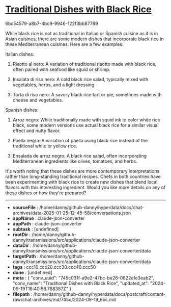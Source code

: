 # [Traditional Dishes with Black Rice](https://claude.ai/chat/745c031f-a9e2-47bc-be26-0822efe3eab2)

6bc54579-a8b7-4bc9-9946-122f3bb87789

 While black rice is not as traditional in Italian or Spanish cuisine as it is in Asian cuisines, there are some modern dishes that incorporate black rice in these Mediterranean cuisines. Here are a few examples:

Italian dishes:

1. Risotto al nero: A variation of traditional risotto made with black rice, often paired with seafood like squid or shrimp.

2. Insalata di riso nero: A cold black rice salad, typically mixed with vegetables, herbs, and a light dressing.

3. Torta di riso nero: A savory black rice tart or pie, sometimes made with cheese and vegetables.

Spanish dishes:

1. Arroz negro: While traditionally made with squid ink to color white rice black, some modern versions use actual black rice for a similar visual effect and nutty flavor.

2. Paella negra: A variation of paella using black rice instead of the traditional white or yellow rice.

3. Ensalada de arroz negro: A black rice salad, often incorporating Mediterranean ingredients like olives, tomatoes, and herbs.

It's worth noting that these dishes are more contemporary interpretations rather than long-standing traditional recipes. Chefs in both countries have been experimenting with black rice to create new dishes that blend local flavors with this interesting ingredient. Would you like more details on any of these dishes or how they're prepared?

---

* **sourceFile** : /home/danny/github-danny/hyperdata/docs/chat-archives/data-2025-01-25-12-45-58/conversations.json
* **appName** : claude-json-converter
* **appPath** : claude-json-converter
* **subtask** : [undefined]
* **rootDir** : /home/danny/github-danny/transmissions/src/applications/claude-json-converter
* **dataDir** : /home/danny/github-danny/transmissions/src/applications/claude-json-converter/data
* **targetPath** : /home/danny/github-danny/transmissions/src/applications/claude-json-converter/data
* **tags** : ccc10.ccc20.ccc30.ccc40.ccc50
* **done** : [undefined]
* **meta** : {
  "conv_uuid": "745c031f-a9e2-47bc-be26-0822efe3eab2",
  "conv_name": "Traditional Dishes with Black Rice",
  "updated_at": "2024-09-19T18:40:56.788387Z"
}
* **filepath** : /home/danny/github-danny/hyperdata/docs/postcraft/content-raw/chat-archives/md/745c/2024-09-19_6bc.md
